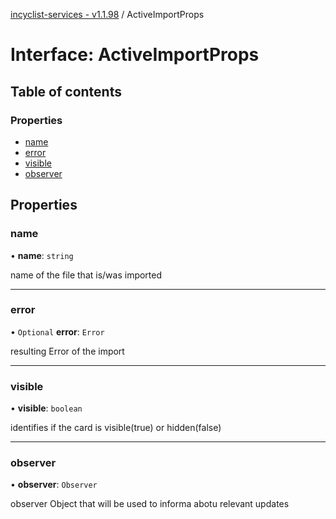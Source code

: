 [incyclist-services - v1.1.98](../README.md) / ActiveImportProps

# Interface: ActiveImportProps

## Table of contents

### Properties

- [name](ActiveImportProps.md#name)
- [error](ActiveImportProps.md#error)
- [visible](ActiveImportProps.md#visible)
- [observer](ActiveImportProps.md#observer)

## Properties

### name

• **name**: `string`

name of the file that is/was imported

___

### error

• `Optional` **error**: `Error`

resulting Error of the import

___

### visible

• **visible**: `boolean`

identifies if the card is visible(true) or hidden(false)

___

### observer

• **observer**: `Observer`

observer Object that will be used to informa abotu relevant updates
